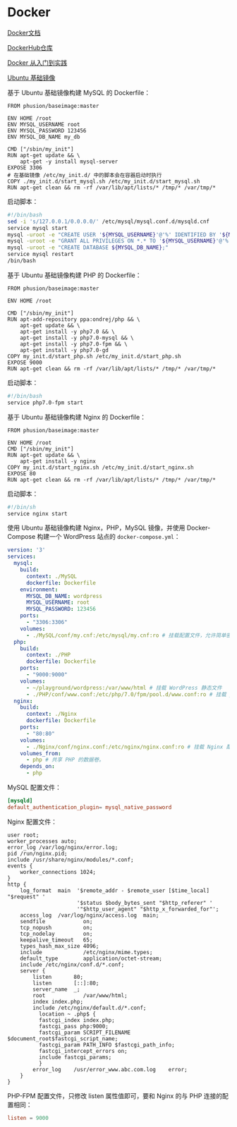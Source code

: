# Docker

[Docker文档](https://docs.docker.com/)

[DockerHub仓库](https://hub.docker.com/)

[Docker 从入门到实践](https://vuepress.mirror.docker-practice.com/)

[Ubuntu 基础镜像](https://github.com/phusion/baseimage-docker/blob/master/README_ZH_cn_.md)

基于 Ubuntu 基础镜像构建 MySQL 的 Dockerfile：

```docker
FROM phusion/baseimage:master

ENV HOME /root
ENV MYSQL_USERNAME root
ENV MYSQL_PASSWORD 123456
ENV MYSQL_DB_NAME my_db

CMD ["/sbin/my_init"]
RUN apt-get update && \
    apt-get -y install mysql-server
EXPOSE 3306
# 在基础镜像 /etc/my_init.d/ 中的脚本会在容器启动时执行
COPY ./my_init.d/start_mysql.sh /etc/my_init.d/start_mysql.sh
RUN apt-get clean && rm -rf /var/lib/apt/lists/* /tmp/* /var/tmp/*
```

启动脚本：

```sh
#!/bin/bash
sed -i 's/127.0.0.1/0.0.0.0/' /etc/mysql/mysql.conf.d/mysqld.cnf
service mysql start
mysql -uroot -e "CREATE USER '${MYSQL_USERNAME}'@'%' IDENTIFIED BY '${MYSQL_PASSWORD}';"
mysql -uroot -e "GRANT ALL PRIVILEGES ON *.* TO '${MYSQL_USERNAME}'@'%' WITH GRANT OPTION;"
mysql -uroot -e "CREATE DATABASE ${MYSQL_DB_NAME};"
service mysql restart
/bin/bash
```

基于 Ubuntu 基础镜像构建 PHP 的 Dockerfile：

```docker
FROM phusion/baseimage:master

ENV HOME /root

CMD ["/sbin/my_init"]
RUN apt-add-repository ppa:ondrej/php && \
    apt-get update && \
    apt-get install -y php7.0 && \
    apt-get install -y php7.0-mysql && \
    apt-get install -y php7.0-fpm && \
    apt-get install -y php7.0-gd
COPY my_init.d/start_php.sh /etc/my_init.d/start_php.sh
EXPOSE 9000
RUN apt-get clean && rm -rf /var/lib/apt/lists/* /tmp/* /var/tmp/*
```

启动脚本：

```sh
#!/bin/bash
service php7.0-fpm start
```

基于 Ubuntu 基础镜像构建 Nginx 的 Dockerfile：

```docker
FROM phusion/baseimage:master

ENV HOME /root
CMD ["/sbin/my_init"]
RUN apt-get update && \
    apt-get install -y nginx
COPY my_init.d/start_nginx.sh /etc/my_init.d/start_nginx.sh
EXPOSE 80
RUN apt-get clean && rm -rf /var/lib/apt/lists/* /tmp/* /var/tmp/*
```

启动脚本：

```sh
#!/bin/sh
service nginx start
```

使用 Ubuntu 基础镜像构建 Nginx，PHP，MySQL 镜像，并使用 Docker-Compose 构建一个 WordPress 站点的 `docker-compose.yml`：

```yaml
version: '3'
services:
  mysql:
    build:
      context: ./MySQL
      dockerfile: Dockerfile
    environment:
      MYSQL_DB_NAME: wordpress
      MYSQL_USERNAME: root
      MYSQL_PASSWORD: 123456
    ports:
      - "3306:3306"
    volumes:
      - ./MySQL/conf/my.cnf:/etc/mysql/my.cnf:ro # 挂载配置文件，允许简单密码。
  php:
    build:
      context: ./PHP
      dockerfile: Dockerfile
    ports:
      - "9000:9000"
    volumes:
      - ~/playground/wordpress:/var/www/html # 挂载 WordPress 静态文件
      - ./PHP/conf/www.conf:/etc/php/7.0/fpm/pool.d/www.conf:ro # 挂载 php-fpm 配置文件。
  nginx:
    build:
      context: ./Nginx
      dockerfile: Dockerfile
    ports:
      - "80:80"
    volumes:
      - ./Nginx/conf/nginx.conf:/etc/nginx/nginx.conf:ro # 挂载 Nginx 配置文件。
    volumes_from:
      - php # 共享 PHP 的数据卷。
    depends_on:
      - php
```

MySQL 配置文件：

```cnf
[mysqld]
default_authentication_plugin= mysql_native_password
```

Nginx 配置文件：

```nginx
user root;
worker_processes auto;
error_log /var/log/nginx/error.log;
pid /run/nginx.pid;
include /usr/share/nginx/modules/*.conf;
events {
    worker_connections 1024;
}
http {
    log_format  main  '$remote_addr - $remote_user [$time_local] "$request" '
                      '$status $body_bytes_sent "$http_referer" '
                      '"$http_user_agent" "$http_x_forwarded_for"';
    access_log  /var/log/nginx/access.log  main;
    sendfile            on;
    tcp_nopush          on;
    tcp_nodelay         on;
    keepalive_timeout   65;
    types_hash_max_size 4096;
    include             /etc/nginx/mime.types;
    default_type        application/octet-stream;
    include /etc/nginx/conf.d/*.conf;
    server {
        listen       80;
        listen       [::]:80;
        server_name  _;
        root         	/var/www/html;
        index index.php;
        include /etc/nginx/default.d/*.conf;
	      location ~ .php$ {
          fastcgi_index index.php;
          fastcgi_pass php:9000;
          fastcgi_param SCRIPT_FILENAME $document_root$fastcgi_script_name;
          fastcgi_param PATH_INFO $fastcgi_path_info;
          fastcgi_intercept_errors on;
          include fastcgi_params;
	      }
        error_log    /usr/error_www.abc.com.log    error;
    }
}
```

PHP-FPM 配置文件，只修改 listen 属性值即可，要和 Nginx 的与 PHP 连接的配置相同：

```conf
listen = 9000
```
